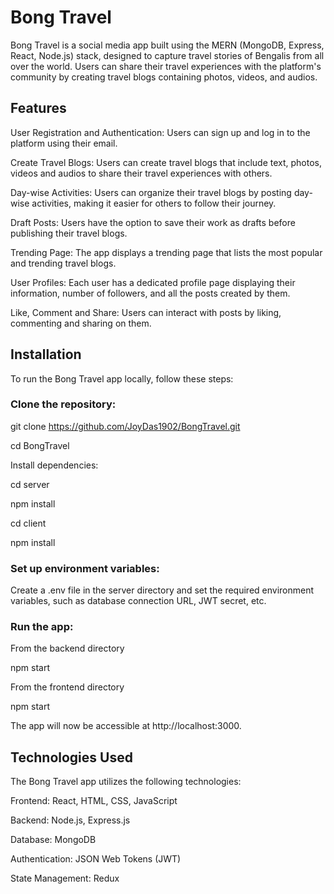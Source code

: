 # Bong Travel

Bong Travel is a social media app built using the MERN (MongoDB, Express, React, Node.js) stack, designed to capture travel stories of Bengalis from all over the world. Users can share their travel experiences with the platform's community by creating travel blogs containing photos, videos, and audios.

## Features

User Registration and Authentication: Users can sign up and log in to the platform using their email.

Create Travel Blogs: Users can create travel blogs that include text, photos, videos and audios to share their travel experiences with others.

Day-wise Activities: Users can organize their travel blogs by posting day-wise activities, making it easier for others to follow their journey.

Draft Posts: Users have the option to save their work as drafts before publishing their travel blogs.

Trending Page: The app displays a trending page that lists the most popular and trending travel blogs.

User Profiles: Each user has a dedicated profile page displaying their information, number of followers, and all the posts created by them.

Like, Comment and Share: Users can interact with posts by liking, commenting and sharing on them.

## Installation

To run the Bong Travel app locally, follow these steps:

### Clone the repository:

git clone https://github.com/JoyDas1902/BongTravel.git

cd BongTravel

Install dependencies:

cd server

npm install

cd client

npm install

### Set up environment variables:

Create a .env file in the server directory and set the required environment variables, such as database connection URL, JWT secret, etc.

### Run the app:

From the backend directory

npm start

From the frontend directory

npm start

The app will now be accessible at http://localhost:3000.

## Technologies Used

The Bong Travel app utilizes the following technologies:

Frontend: React, HTML, CSS, JavaScript

Backend: Node.js, Express.js

Database: MongoDB

Authentication: JSON Web Tokens (JWT)

State Management: Redux

